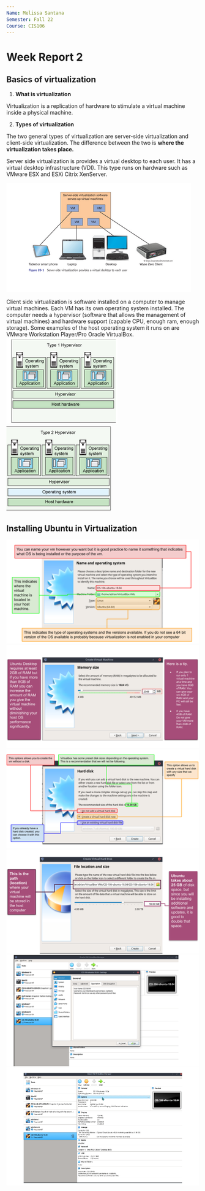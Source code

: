```yaml
---
Name: Melissa Santana
Semester: Fall 22
Course: CIS106
---
```


# Week Report 2

## Basics of virtualization

1. **What is virtualization**

Virtualization is a replication of hardware to stimulate a virtual machine inside a physical machine.

2. **Types of virtualization**

The two general types of virtualization are server-side virtualization and client-side virtualization. The difference between the two is **where the virtualization takes place.** 

Server side virtualization is provides a virtual desktop to each user. It has a virtual desktop infrastructure (VDI). This type runs on hardware such as VMware ESX and ESXi Citrix XenServer.

![server](serverside.png)

Client side virtualization is software installed on a computer to manage virtual machines. Each VM has its own operating system installed. The computer needs a hypervisor (software that allows the management of virtual machines) and hardware support (capable CPU, enough ram, enough storage). Some examples of the host operating system it runs on are VMware Workstation Player/Pro Oracle VirtualBox.
![hypervisor](htype1.png) ![h](htype2.png)




## Installing Ubuntu in Virtualization
![1](iu1.png)
![2](iu2.png)
![3](iu3.png)
![4](iu4.png)
![5](iu5.png)
![6](iu6.png)
